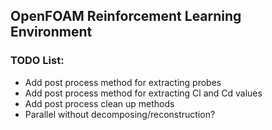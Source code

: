 ## OpenFOAM Reinforcement Learning Environment

### TODO List:
- Add post process method for extracting probes
- Add post process method for extracting Cl and Cd values
- Add post process clean up methods
- Parallel without decomposing/reconstruction? 
